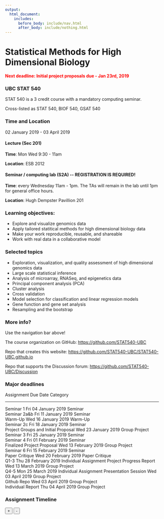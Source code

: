 ```yaml
---
output:
  html_document:
    includes:
      before_body: include/nav.html
      after_body: include/nothing.html
---
```



# Statistical Methods for High Dimensional Biology
<span style="color: red">**Next deadline: Initial project proposals due - Jan 23rd, 2019**</span>

### UBC STAT 540

STAT 540 is a 3 credit course with a mandatory computing seminar.

Cross-listed as STAT 540, BIOF 540, GSAT 540

### Time and Location

02 January 2019 - 03 April 2019

#### Lecture (Sec 201)

**Time**: Mon Wed 9:30 - 11am

**Location**: ESB 2012

#### Seminar / computing lab (S2A) -- REGISTRATION IS REQUIRED!

**Time**: every Wednesday 11am - 1pm. The TAs will remain in the lab until 1pm for general office hours.

**Location**: Hugh Dempster Pavillion 201

### Learning objectives:

  * Explore and visualize genomics data
  * Apply tailored statitical methods for high dimensional biology data
  * Make your work reproducible, reusable, and shareable
  * Work with real data in a collaborative model

### Selected topics

  * Exploration, visualization, and quality assessment of high dimensional genomics data
  * Large scale statistical inference
  * Analysis of microarray, RNASeq, and epigenetics data
  * Principal component analysis (PCA)
  * Cluster analysis
  * Cross validation
  * Model selection for classification and linear regression models
  * Gene function and gene set analysis
  * Resampling and the bootstrap

### More info?

Use the navigation bar above!

The course organization on GitHub: <https://github.com/STAT540-UBC>  

Repo that creates this website: <https://github.com/STAT540-UBC/STAT540-UBC.github.io>

Repo that supports the Discussion forum: <https://github.com/STAT540-UBC/Discussion>

### Major deadlines

Assignment                            Due Date               Category              
------------------------------------  ---------------------  ----------------------
Seminar 1                             Fri 04 January 2019    Seminar               
Seminar 2a&b                          Fri 11 January 2019    Seminar               
Warm-Up                               Wed 16 January 2019    Warm-Up               
Seminar 2c                            Fri 18 January 2019    Seminar               
Project Groups and Initial Proposal   Wed 23 January 2019    Group Project         
Seminar 3                             Fri 25 January 2019    Seminar               
Seminar 4                             Fri 01 February 2019   Seminar               
Finalized Project Proposal            Wed 13 February 2019   Group Project         
Seminar 6                             Fri 15 February 2019   Seminar               
Paper Critique                        Wed 20 February 2019   Paper Critique        
Q1-3                                  Thu 28 February 2019   Individual Assignment 
Project Progress Report               Wed 13 March 2019      Group Project         
Q4-5                                  Mon 25 March 2019      Individual Assignment 
Presentation Session                  Wed 03 April 2019      Group Project         
Github Repo                           Wed 03 April 2019      Group Project         
Individual Report                     Thu 04 April 2019      Group Project         

### Assignment Timeline

<!--html_preserve--><div id="htmlwidget-71584f7ae3f24e20aaf3" class="timevis html-widget" style="width:672px;height:480px;">
<div class="btn-group zoom-menu">
<button type="button" class="btn btn-default btn-lg zoom-in" title="Zoom in">+</button>
<button type="button" class="btn btn-default btn-lg zoom-out" title="Zoom out">-</button>
</div>
</div>
<script type="application/json" data-for="htmlwidget-71584f7ae3f24e20aaf3">{"x":{"items":[{"id":" 1","content":"Warm-Up ","start":"2019-01-16 23:59:00","style":"background-color: gold;"},{"id":" 2","content":"Paper Critique","start":"2019-02-20 23:59:00","style":"background-color: aqua;"},{"id":" 3","content":"Q1-3","start":"2019-02-28 23:59:00","style":"background-color: pink;"},{"id":" 4","content":"Q4-5","start":"2019-03-25 23:59:00","style":"background-color: pink;"},{"id":" 5","content":"Project Groups and Initial Proposal","start":"2019-01-23 23:59:00","style":"background-color: lavender;"},{"id":" 6","content":"Finalized Project Proposal","start":"2019-02-13 23:59:00","style":"background-color: lavender;"},{"id":" 7","content":"Project Progress Report","start":"2019-03-13 23:59:00","style":"background-color: lavender;"},{"id":" 8","content":"Presentation Session","start":"2019-04-03 23:59:00","style":"background-color: lavender;"},{"id":" 9","content":"Github Repo","start":"2019-04-03 23:59:00","style":"background-color: lavender;"},{"id":"10","content":"Individual Report","start":"2019-04-04 23:59:00","style":"background-color: lavender;"},{"id":"11","content":"Seminar 1","start":"2019-01-04 23:59:00","style":"background-color: palegreen;"},{"id":"12","content":"Seminar 2a&b","start":"2019-01-11 23:59:00","style":"background-color: palegreen;"},{"id":"13","content":"Seminar 2c ","start":"2019-01-18 23:59:00","style":"background-color: palegreen;"},{"id":"14","content":"Seminar 3 ","start":"2019-01-25 23:59:00","style":"background-color: palegreen;"},{"id":"15","content":"Seminar 4 ","start":"2019-02-01 23:59:00","style":"background-color: palegreen;"},{"id":"16","content":" Seminar 6 ","start":"2019-02-15 23:59:00","style":"background-color: palegreen;"}],"groups":null,"showZoom":true,"zoomFactor":0.5,"fit":true,"options":[],"height":null,"api":[]},"evals":[],"jsHooks":[]}</script><!--/html_preserve-->

